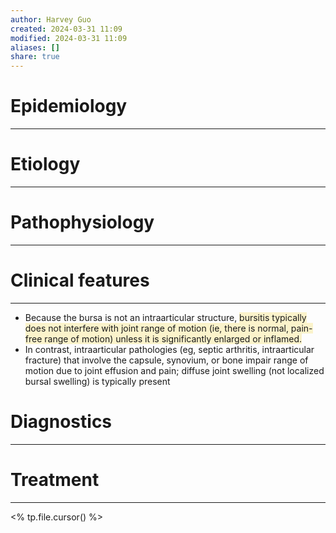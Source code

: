 ```yaml
---
author: Harvey Guo
created: 2024-03-31 11:09
modified: 2024-03-31 11:09
aliases: []
share: true
---
```

# Epidemiology
---


# Etiology
---


# Pathophysiology
---


# Clinical features
---
- Because the bursa is not an intraarticular structure, <span style="background:rgba(240, 200, 0, 0.2)">bursitis typically does not interfere with joint range of motion (ie, there is normal, pain-free range of motion) unless it is significantly enlarged or inflamed.</span>
- In contrast, intraarticular pathologies (eg, septic arthritis, intraarticular fracture) that involve the capsule, synovium, or bone impair range of motion due to joint effusion and pain; diffuse joint swelling (not localized bursal swelling) is typically present

# Diagnostics
---


# Treatment
---
<% tp.file.cursor() %>
